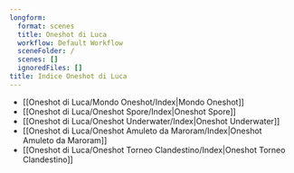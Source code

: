 ```yaml
---
longform:
  format: scenes
  title: Oneshot di Luca
  workflow: Default Workflow
  sceneFolder: /
  scenes: []
  ignoredFiles: []
title: Indice Oneshot di Luca
---
```

- [[Oneshot di Luca/Mondo Oneshot/Index|Mondo Oneshot]]
- [[Oneshot di Luca/Oneshot Spore/Index|Oneshot Spore]]
- [[Oneshot di Luca/Oneshot Underwater/Index|Oneshot Underwater]]
- [[Oneshot di Luca/Oneshot Amuleto da Maroram/Index|Oneshot Amuleto da Maroram]]
- [[Oneshot di Luca/Oneshot Torneo Clandestino/Index|Oneshot Torneo Clandestino]]